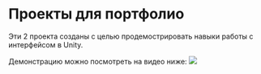 # Проекты для портфолио

Эти 2 проекта созданы с целью продемострировать навыки работы с интерфейсом в Unity.
 
Демонстрацию можно посмотреть на видео ниже:
![](https://vimeo.com/838355233?share=copy)

